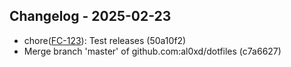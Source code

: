 ## Changelog - 2025-02-23

- chore([FC-123](https://jira.company.com/browse/FC-123)): Test releases (50a10f2)
- Merge branch 'master' of github.com:al0xd/dotfiles (c7a6627)

